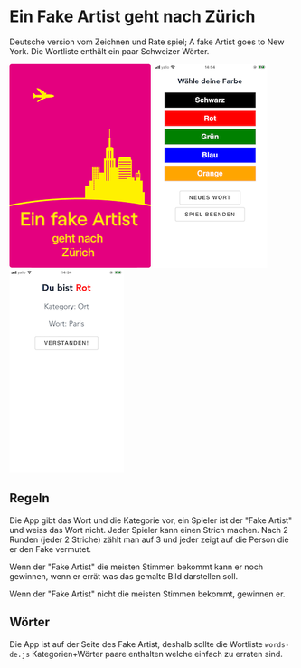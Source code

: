 # Ein Fake Artist geht nach Zürich

Deutsche version vom Zeichnen und Rate spiel; A fake Artist goes to New York.
Die Wortliste enthält ein paar Schweizer Wörter.

![splash.png](splash.png) ![IMG_8313.PNG](IMG_8313.PNG) ![IMG_8314.PNG](IMG_8314.PNG)

## Regeln
Die App gibt das Wort und die Kategorie vor, ein Spieler ist der "Fake Artist" und weiss das Wort nicht. Jeder Spieler kann einen Strich machen. Nach 2 Runden (jeder 2 Striche) zählt man auf 3 und jeder zeigt auf die Person die er den Fake vermutet. 

Wenn der "Fake Artist" die meisten Stimmen bekommt kann er noch gewinnen, wenn er errät was das gemalte Bild darstellen soll.

Wenn der "Fake Artist" nicht die meisten Stimmen bekommt, gewinnen er.

## Wörter
Die App ist auf der Seite des Fake Artist, deshalb sollte die Wortliste `words-de.js` Kategorien+Wörter paare enthalten welche einfach zu erraten sind.


